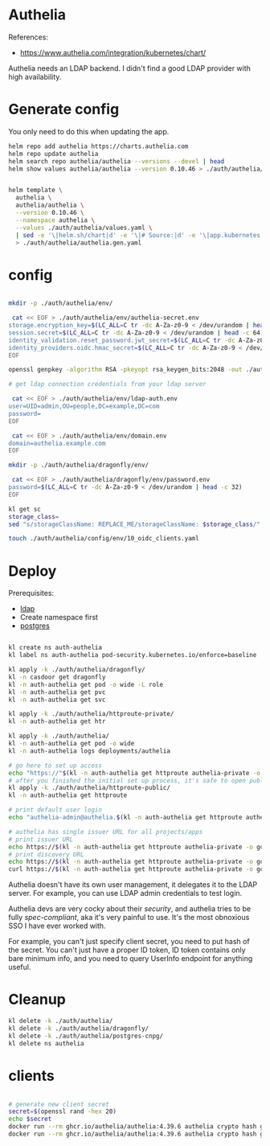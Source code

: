 
# Authelia

References:
- https://www.authelia.com/integration/kubernetes/chart/

Authelia needs an LDAP backend.
I didn't find a good LDAP provider with high availability.

# Generate config

You only need to do this when updating the app.

```bash
helm repo add authelia https://charts.authelia.com
helm repo update authelia
helm search repo authelia/authelia --versions --devel | head
helm show values authelia/authelia --version 0.10.46 > ./auth/authelia/default-values.yaml
```

```bash

helm template \
  authelia \
  authelia/authelia \
  --version 0.10.46 \
  --namespace authelia \
  --values ./auth/authelia/values.yaml \
  | sed -e '\|helm.sh/chart|d' -e '\|# Source:|d' -e '\|app.kubernetes.io/managed-by|d' -e '\|app.kubernetes.io/part-of|d' -e '\|app.kubernetes.io/version|d' \
  > ./auth/authelia/authelia.gen.yaml

```

# config

```bash

mkdir -p ./auth/authelia/env/

 cat << EOF > ./auth/authelia/env/authelia-secret.env
storage.encryption_key=$(LC_ALL=C tr -dc A-Za-z0-9 < /dev/urandom | head -c 64)
session.secret=$(LC_ALL=C tr -dc A-Za-z0-9 < /dev/urandom | head -c 64)
identity_validation.reset_password.jwt_secret=$(LC_ALL=C tr -dc A-Za-z0-9 < /dev/urandom | head -c 64)
identity_providers.oidc.hmac_secret=$(LC_ALL=C tr -dc A-Za-z0-9 < /dev/urandom | head -c 64)
EOF

openssl genpkey -algorithm RSA -pkeyopt rsa_keygen_bits:2048 -out ./auth/authelia/env/jwks_key

# get ldap connection credentials from your ldap server

 cat << EOF > ./auth/authelia/env/ldap-auth.env
user=UID=admin,OU=people,DC=example,DC=com
password=
EOF

 cat << EOF > ./auth/authelia/env/domain.env
domain=authelia.example.com
EOF

mkdir -p ./auth/authelia/dragonfly/env/

 cat << EOF > ./auth/authelia/dragonfly/env/password.env
password=$(LC_ALL=C tr -dc A-Za-z0-9 < /dev/urandom | head -c 32)
EOF

kl get sc
storage_class=
sed "s/storageClassName: REPLACE_ME/storageClassName: $storage_class/" ./auth/authelia/dragonfly/dragonfly-authelia.template.yaml > ./auth/authelia/dragonfly/env/dragonfly-authelia.yaml

touch ./auth/authelia/config/env/10_oidc_clients.yaml

```

# Deploy

Prerequisites:
- [ldap](../lldap/readme.md)
- Create namespace first
- [postgres](./postgres-cnpg/readme.md)

```bash

kl create ns auth-authelia
kl label ns auth-authelia pod-security.kubernetes.io/enforce=baseline

kl apply -k ./auth/authelia/dragonfly/
kl -n casdoor get dragonfly
kl -n auth-authelia get pod -o wide -L role
kl -n auth-authelia get pvc
kl -n auth-authelia get svc

kl apply -k ./auth/authelia/httproute-private/
kl -n auth-authelia get htr

kl apply -k ./auth/authelia/
kl -n auth-authelia get pod -o wide
kl -n auth-authelia logs deployments/authelia

# go here to set up access
echo "https://"$(kl -n auth-authelia get httproute authelia-private -o go-template --template "{{ (index .spec.hostnames 0)}}")/if/flow/initial-setup/
# after you finished the initial set up process, it's safe to open public access to authelia
kl apply -k ./auth/authelia/httproute-public/
kl -n auth-authelia get httproute

# print default user login
echo "authelia-admin@authelia.$(kl -n auth-authelia get httproute authelia-private -o go-template --template "{{ (index .spec.hostnames 0)}}")"

# authelia has single issuer URL for all projects/apps
# print issuer URL
echo https://$(kl -n auth-authelia get httproute authelia-private -o go-template --template "{{ (index .spec.hostnames 0)}}")
# print discovery URL
echo https://$(kl -n auth-authelia get httproute authelia-private -o go-template --template "{{ (index .spec.hostnames 0)}}")/.well-known/openid-configuration
curl https://$(kl -n auth-authelia get httproute authelia-private -o go-template --template "{{ (index .spec.hostnames 0)}}")/.well-known/openid-configuration | jq

```

Authelia doesn't have its own user management, it delegates it to the LDAP server.
For example, you can use LDAP admin credentials to test login.

Authelia devs are very cocky about their _security_, and authelia tries to be fully _spec-compliant_,
aka it's very painful to use.
It's the most obnoxious SSO I have ever worked with.

For example, you can't just specify client secret, you need to put hash of the secret.
You can't just have a proper ID token, ID token contains only bare minimum info,
and you need to query UserInfo endpoint for anything useful.

# Cleanup

```bash
kl delete -k ./auth/authelia/
kl delete -k ./auth/authelia/dragonfly/
kl delete -k ./auth/authelia/postgres-cnpg/
kl delete ns authelia
```

# clients

```bash

# generate new client secret
secret=$(openssl rand -hex 20)
echo $secret
docker run --rm ghcr.io/authelia/authelia:4.39.6 authelia crypto hash generate pbkdf2 --variant sha512 --password $secret --random.charset rfc3986
docker run --rm ghcr.io/authelia/authelia:4.39.6 authelia crypto hash generate pbkdf2 --help

```
